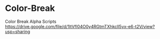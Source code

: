 # Color-Break
Color Break Alpha Scripts
https://drive.google.com/file/d/1ltVfl04O0y4RGtmTXhkcll5yx-e6-t2V/view?usp=sharing
